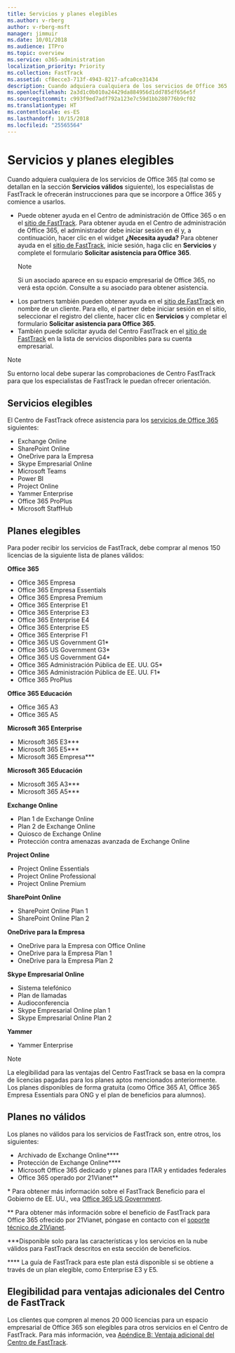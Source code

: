 ```yaml
---
title: Servicios y planes elegibles
ms.author: v-rberg
author: v-rberg-msft
manager: jimmuir
ms.date: 10/01/2018
ms.audience: ITPro
ms.topic: overview
ms.service: o365-administration
localization_priority: Priority
ms.collection: FastTrack
ms.assetid: cf8ecce3-713f-4943-8217-afca0ce31434
description: Cuando adquiera cualquiera de los servicios de Office 365 (como se detalla a continuación en la sección Servicios válidos ), los especialistas de FastTrack le proporcionarán orientación para que se incorpore a Office 365 y comience a usarlos.
ms.openlocfilehash: 2a3d1c0b010a24429da884956d1dd785df656e5f
ms.sourcegitcommit: c993f9ed7adf792a123e7c59d1bb280776b9cf02
ms.translationtype: HT
ms.contentlocale: es-ES
ms.lasthandoff: 10/15/2018
ms.locfileid: "25565564"
---
```

# <a name="eligible-services-and-plans"></a>Servicios y planes elegibles

Cuando adquiera cualquiera de los servicios de Office 365 (tal como se detallan en la sección **Servicios válidos** siguiente), los especialistas de FastTrack le ofrecerán instrucciones para que se incorpore a Office 365 y comience a usarlos. 
  
- Puede obtener ayuda en el Centro de administración de Office 365 o en el [sitio de FastTrack](https://go.microsoft.com/fwlink/?linkid=780698). Para obtener ayuda en el Centro de administración de Office 365, el administrador debe iniciar sesión en él y, a continuación, hacer clic en el widget **¿Necesita ayuda?** Para obtener ayuda en el [sitio de FastTrack](https://go.microsoft.com/fwlink/?linkid=780698), inicie sesión, haga clic en **Servicios** y complete el formulario **Solicitar asistencia para Office 365**.   
    > [!NOTE]
    >  Si un asociado aparece en su espacio empresarial de Office 365, no verá esta opción. Consulte a su asociado para obtener asistencia. 
- Los partners también pueden obtener ayuda en el [sitio de FastTrack](https://go.microsoft.com/fwlink/?linkid=780698) en nombre de un cliente. Para ello, el partner debe iniciar sesión en el sitio, seleccionar el registro del cliente, hacer clic en **Servicios** y completar el formulario **Solicitar asistencia para Office 365**. 
- También puede solicitar ayuda del Centro FastTrack en el [sitio de FastTrack](https://go.microsoft.com/fwlink/?linkid=780698) en la lista de servicios disponibles para su cuenta empresarial. 
> [!NOTE]
> Su entorno local debe superar las comprobaciones de Centro FastTrack para que los especialistas de FastTrack le puedan ofrecer orientación. 
  
## <a name="eligible-services"></a>Servicios elegibles

El Centro de FastTrack ofrece asistencia para los [servicios de Office 365](https://go.microsoft.com/fwlink/?linkid=2005429) siguientes:
  
- Exchange Online
- SharePoint Online
- OneDrive para la Empresa
- Skype Empresarial Online
- Microsoft Teams
- Power BI
- Project Online
- Yammer Enterprise 
- Office 365 ProPlus
- Microsoft StaffHub
    
## <a name="eligible-plans"></a>Planes elegibles

Para poder recibir los servicios de FastTrack, debe comprar al menos 150 licencias de la siguiente lista de planes válidos:
  
 **Office 365**
  
- Office 365 Empresa  
- Office 365 Empresa Essentials  
- Office 365 Empresa Premium
- Office 365 Enterprise E1
- Office 365 Enterprise E3
- Office 365 Enterprise E4  
- Office 365 Enterprise E5
- Office 365 Enterprise F1
- Office 365 US Government G1\*
- Office 365 US Government G3\*
- Office 365 US Government G4\*
- Office 365 Administración Pública de EE. UU. G5\* 
- Office 365 Administración Pública de EE. UU. F1\*
- Office 365 ProPlus
    
 **Office 365 Educación**
  
- Office 365 A3
- Office 365 A5

 **Microsoft 365 Enterprise**
  
- Microsoft 365 E3\*\*\*
- Microsoft 365 E5\*\*\*
- Microsoft 365 Empresa\*\*\*
    
 **Microsoft 365 Educación**
  
- Microsoft 365 A3\*\*\*
- Microsoft 365 A5\*\*\*

 **Exchange Online**
  
- Plan 1 de Exchange Online
- Plan 2 de Exchange Online 
- Quiosco de Exchange Online
- Protección contra amenazas avanzada de Exchange Online
    
 **Project Online**
  
- Project Online Essentials  
- Project Online Professional
- Project Online Premium
    
 **SharePoint Online**
  
- SharePoint Online Plan 1
- SharePoint Online Plan 2
    
 **OneDrive para la Empresa**
  
- OneDrive para la Empresa con Office Online 
- OneDrive para la Empresa Plan 1
- OneDrive para la Empresa Plan 2
    
 **Skype Empresarial Online**
  
-  Sistema telefónico 
-  Plan de llamadas 
-  Audioconferencia 
-  Skype Empresarial Online plan 1  
-  Skype Empresarial Online Plan 2
    
 **Yammer**
  
- Yammer Enterprise 
> [!NOTE]
> La elegibilidad para las ventajas del Centro FastTrack se basa en la compra de licencias pagadas para los planes aptos mencionados anteriormente. Los planes disponibles de forma gratuita (como Office 365 A1, Office 365 Empresa Essentials para ONG y el plan de beneficios para alumnos). 
  
## <a name="ineligible-plans"></a>Planes no válidos

Los planes no válidos para los servicios de FastTrack son, entre otros, los siguientes:
  
- Archivado de Exchange Online\*\*\*\*
- Protección de Exchange Online\*\*\*\*
- Microsoft Office 365 dedicado y planes para ITAR y entidades federales
- Office 365 operado por 21Vianet\*\*
    
\* Para obtener más información sobre el FastTrack Beneficio para el Gobierno de EE. UU., vea [Office 365 US Government](https://aka.ms/aboutgovcloud).
  
\*\* Para obtener más información sobre el beneficio de FastTrack para Office 365 ofrecido por 21Vianet, póngase en contacto con el [soporte técnico de 21Vianet](https://go.microsoft.com/fwlink/?linkid=852156).
  
\*\*\*Disponible solo para las características y los servicios en la nube válidos para FastTrack descritos en esta sección de beneficios.
  
\*\*\*\* La guía de FastTrack para este plan está disponible si se obtiene a través de un plan elegible, como Enterprise E3 y E5.
  
## <a name="fasttrack-center-additional-benefit-eligibility"></a>Elegibilidad para ventajas adicionales del Centro de FastTrack

Los clientes que compren al menos 20 000 licencias para un espacio empresarial de Office 365 son elegibles para otros servicios en el Centro de FastTrack. Para más información, vea [Apéndice B: Ventaja adicional del Centro de FastTrack](O365-fasttrack-additional-benefits.md).
  

  

